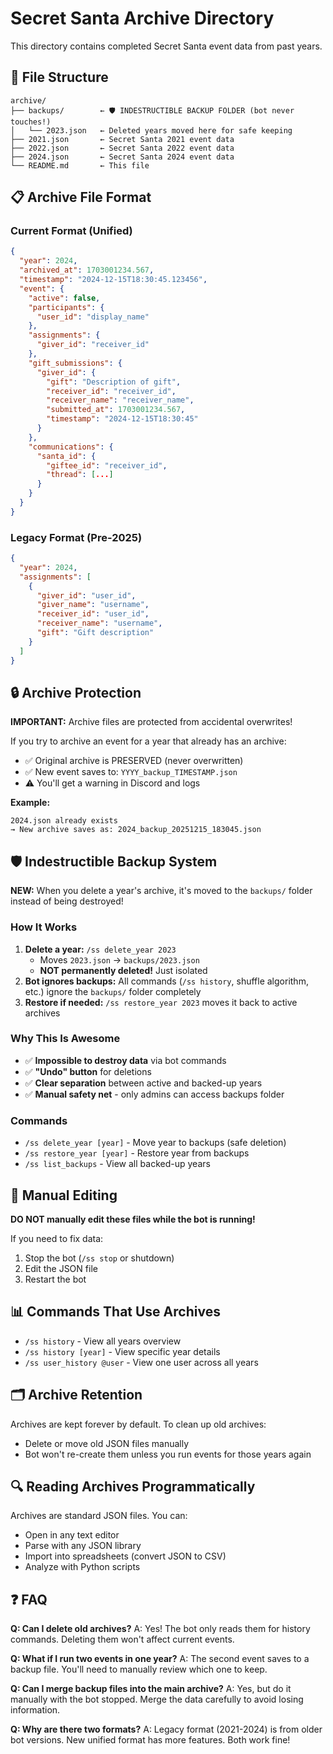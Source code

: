 # Secret Santa Archive Directory

This directory contains completed Secret Santa event data from past years.

## 📁 File Structure

```
archive/
├── backups/        ← 🛡️ INDESTRUCTIBLE BACKUP FOLDER (bot never touches!)
│   └── 2023.json   ← Deleted years moved here for safe keeping
├── 2021.json       ← Secret Santa 2021 event data
├── 2022.json       ← Secret Santa 2022 event data
├── 2024.json       ← Secret Santa 2024 event data
└── README.md       ← This file
```

## 📋 Archive File Format

### Current Format (Unified)
```json
{
  "year": 2024,
  "archived_at": 1703001234.567,
  "timestamp": "2024-12-15T18:30:45.123456",
  "event": {
    "active": false,
    "participants": {
      "user_id": "display_name"
    },
    "assignments": {
      "giver_id": "receiver_id"
    },
    "gift_submissions": {
      "giver_id": {
        "gift": "Description of gift",
        "receiver_id": "receiver_id",
        "receiver_name": "receiver_name",
        "submitted_at": 1703001234.567,
        "timestamp": "2024-12-15T18:30:45"
      }
    },
    "communications": {
      "santa_id": {
        "giftee_id": "receiver_id",
        "thread": [...]
      }
    }
  }
}
```

### Legacy Format (Pre-2025)
```json
{
  "year": 2024,
  "assignments": [
    {
      "giver_id": "user_id",
      "giver_name": "username",
      "receiver_id": "user_id",
      "receiver_name": "username",
      "gift": "Gift description"
    }
  ]
}
```

## 🔒 Archive Protection

**IMPORTANT:** Archive files are protected from accidental overwrites!

If you try to archive an event for a year that already has an archive:
- ✅ Original archive is PRESERVED (never overwritten)
- ✅ New event saves to: `YYYY_backup_TIMESTAMP.json`
- ⚠️ You'll get a warning in Discord and logs

**Example:**
```
2024.json already exists
→ New archive saves as: 2024_backup_20251215_183045.json
```

## 🛡️ Indestructible Backup System

**NEW:** When you delete a year's archive, it's moved to the `backups/` folder instead of being destroyed!

### How It Works
1. **Delete a year:** `/ss delete_year 2023`
   - Moves `2023.json` → `backups/2023.json`
   - **NOT permanently deleted!** Just isolated
2. **Bot ignores backups:** All commands (`/ss history`, shuffle algorithm, etc.) ignore the `backups/` folder completely
3. **Restore if needed:** `/ss restore_year 2023` moves it back to active archives

### Why This Is Awesome
- ✅ **Impossible to destroy data** via bot commands
- ✅ **"Undo" button** for deletions
- ✅ **Clear separation** between active and backed-up years
- ✅ **Manual safety net** - only admins can access backups folder

### Commands
- `/ss delete_year [year]` - Move year to backups (safe deletion)
- `/ss restore_year [year]` - Restore year from backups
- `/ss list_backups` - View all backed-up years

## 🔧 Manual Editing

**DO NOT manually edit these files while the bot is running!**

If you need to fix data:
1. Stop the bot (`/ss stop` or shutdown)
2. Edit the JSON file
3. Restart the bot

## 📊 Commands That Use Archives

- `/ss history` - View all years overview
- `/ss history [year]` - View specific year details
- `/ss user_history @user` - View one user across all years

## 🗂️ Archive Retention

Archives are kept forever by default. To clean up old archives:
- Delete or move old JSON files manually
- Bot won't re-create them unless you run events for those years again

## 🔍 Reading Archives Programmatically

Archives are standard JSON files. You can:
- Open in any text editor
- Parse with any JSON library
- Import into spreadsheets (convert JSON to CSV)
- Analyze with Python scripts

## ❓ FAQ

**Q: Can I delete old archives?**
A: Yes! The bot only reads them for history commands. Deleting them won't affect current events.

**Q: What if I run two events in one year?**
A: The second event saves to a backup file. You'll need to manually review which one to keep.

**Q: Can I merge backup files into the main archive?**
A: Yes, but do it manually with the bot stopped. Merge the data carefully to avoid losing information.

**Q: Why are there two formats?**
A: Legacy format (2021-2024) is from older bot versions. New unified format has more features. Both work fine!


